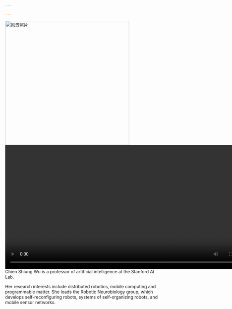 ```yaml
---

---
```

<img src="/uploads/风景.jpg" alt="风景照片" width="400" ><video src="/uploads/wunianji.mp4" controls width="800"></video>
Chien Shiung Wu is a professor of artificial intelligence at the Stanford AI Lab. <p>Her research interests include
distributed robotics, mobile computing and programmable matter. She leads the Robotic Neurobiology group, which develops
self-reconfiguring robots, systems of self-organizing robots, and mobile sensor networks.<span style="font-size: 30px;">
